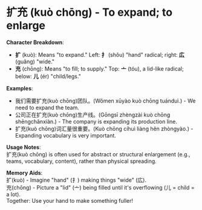 # **扩充 (kuò chōng) - To expand; to enlarge**

**Character Breakdown**:  
- **扩** (kuò): Means "to expand." Left: **扌** (shǒu) "hand" radical; right: **広** (guǎng) "wide."  
- **充** (chōng): Means "to fill; to supply." Top: **亠** (tóu), a lid-like radical; below: **儿** (ér) "child/legs."

**Examples**:  
- 我们需要扩充(kuò chōng)团队。(Wǒmen xūyào kuò chōng tuánduì.) - We need to expand the team.  
- 公司正在扩充(kuò chōng)生产线。(Gōngsī zhèngzài kuò chōng shēngchǎnxiàn.) - The company is expanding its production line.  
- 扩充(kuò chōng)词汇量很重要。(Kuò chōng cíhuì liàng hěn zhòngyào.) - Expanding vocabulary is very important.

**Usage Notes**:  
扩充(kuò chōng) is often used for abstract or structural enlargement (e.g., teams, vocabulary, content), rather than physical spreading.

**Memory Aids**:  
扩(kuò) - Imagine "hand" (扌) making things "wide" (広).  
充(chōng) - Picture a "lid" (亠) being filled until it's overflowing (儿 = child = a lot).  
Together: Use your hand to make something fuller!